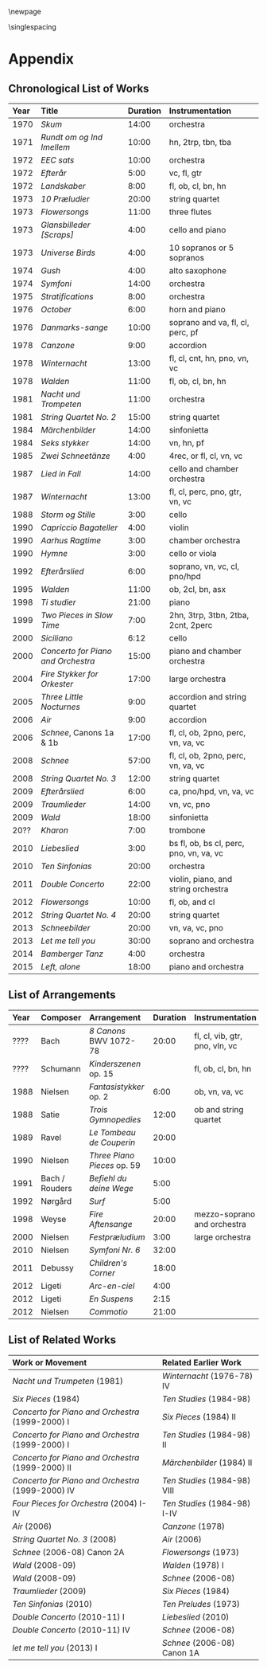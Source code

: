 \newpage

\singlespacing

# Appendix
## Chronological List of Works
| Year | Title                              | Duration | Instrumentation                         |
|:-----|:-----------------------------------|:---------|:----------------------------------------|
| 1970 | *Skum*                             | 14:00    | orchestra                               |
| 1971 | *Rundt om og Ind Imellem*          | 10:00    | hn, 2trp, tbn, tba                      |
| 1972 | *EEC sats*                         | 10:00    | orchestra                               |
| 1972 | *Efterår*                          | 5:00     | vc, fl, gtr                             |
| 1972 | *Landskaber*                       | 8:00     | fl, ob, cl, bn, hn                      |
| 1973 | *10 Præludier*                     | 20:00    | string quartet                          |
| 1973 | *Flowersongs*                      | 11:00    | three flutes                            |
| 1973 | *Glansbilleder [Scraps]*           | 4:00     | cello and piano                         |
| 1973 | *Universe Birds*                   | 4:00     | 10 sopranos or 5 sopranos               |
| 1974 | *Gush*                             | 4:00     | alto saxophone                          |
| 1974 | *Symfoni*                          | 14:00    | orchestra                               |
| 1975 | *Stratifications*                  | 8:00     | orchestra                               |
| 1976 | *October*                          | 6:00     | horn and piano                          |
| 1976 | *Danmarks-sange*                   | 10:00    | soprano and va, fl, cl, perc, pf        |
| 1978 | *Canzone*                          | 9:00     | accordion                               |
| 1978 | *Winternacht*                      | 13:00    | fl, cl, cnt, hn, pno, vn, vc            |
| 1978 | *Walden*                           | 11:00    | fl, ob, cl, bn, hn                      |
| 1981 | *Nacht und Trompeten*              | 11:00    | orchestra                               |
| 1981 | *String Quartet No. 2*             | 15:00    | string quartet                          |
| 1984 | *Märchenbilder*                    | 14:00    | sinfonietta                             |
| 1984 | *Seks stykker*                     | 14:00    | vn, hn, pf                              |
| 1985 | *Zwei Schneetänze*                 | 4:00     | 4rec, or fl, cl, vn, vc                 |
| 1987 | *Lied in Fall*                     | 14:00    | cello and chamber orchestra             |
| 1987 | *Winternacht*                      | 13:00    | fl, cl, perc, pno, gtr, vn, vc          |
| 1988 | *Storm og Stille*                  | 3:00     | cello                                   |
| 1990 | *Capriccio Bagateller*             | 4:00     | violin                                  |
| 1990 | *Aarhus Ragtime*                   | 3:00     | chamber orchestra                       |
| 1990 | *Hymne*                            | 3:00     | cello or viola                          |
| 1992 | *Efterårslied*                     | 6:00     | soprano, vn, vc, cl, pno/hpd            |
| 1995 | *Walden*                           | 11:00    | ob, 2cl, bn, asx                        |
| 1998 | *Ti studier*                       | 21:00    | piano                                   |
| 1999 | *Two Pieces in Slow Time*          | 7:00     | 2hn, 3trp, 3tbn, 2tba, 2cnt, 2perc      |
| 2000 | *Siciliano*                        | 6:12     | cello                                   |
| 2000 | *Concerto for Piano and Orchestra* | 15:00    | piano and chamber orchestra             |
| 2004 | *Fire Stykker for Orkester*        | 17:00    | large orchestra                         |
| 2005 | *Three Little Nocturnes*           | 9:00     | accordion and string quartet            |
| 2006 | *Air*                              | 9:00     | accordion                               |
| 2006 | *Schnee*, Canons 1a & 1b           | 17:00    | fl, cl, ob, 2pno, perc, vn, va, vc      |
| 2008 | *Schnee*                           | 57:00    | fl, cl, ob, 2pno, perc, vn, va, vc      |
| 2008 | *String Quartet No. 3*             | 12:00    | string quartet                          |
| 2009 | *Efterårslied*                     | 6:00     | ca, pno/hpd, vn, va, vc                 |
| 2009 | *Traumlieder*                      | 14:00    | vn, vc, pno                             |
| 2009 | *Wald*                             | 18:00    | sinfonietta                             |
| 20?? | *Kharon*                           | 7:00     | trombone                                |
| 2010 | *Liebeslied*                       | 3:00     | bs fl, ob, bs cl, perc, pno, vn, va, vc |
| 2010 | *Ten Sinfonias*                    | 20:00    | orchestra                               |
| 2011 | *Double Concerto*                  | 22:00    | violin, piano, and string orchestra     |
| 2012 | *Flowersongs*                      | 10:00    | fl, ob, and cl                          |
| 2012 | *String Quartet No. 4*             | 20:00    | string quartet                          |
| 2013 | *Schneebilder*                     | 20:00    | vn, va, vc, pno                         |
| 2013 | *Let me tell you*                  | 30:00    | soprano and orchestra                   |
| 2014 | *Bamberger Tanz*                   | 4:00     | orchestra                               |
| 2015 | *Left, alone*                      | 18:00    | piano and orchestra                     |

## List of Arrangements
| Year | Composer       | Arrangement                 | Duration | Instrumentation                |
|:-----|:---------------|:----------------------------|:---------|:-------------------------------|
| ???? | Bach           | *8 Canons* BWV 1072-78      | 20:00    | fl, cl, vib, gtr, pno, vln, vc |
| ???? | Schumann       | *Kinderszenen* op. 15       |          | fl, ob, cl, bn, hn             |
| 1988 | Nielsen        | *Fantasistykker* op. 2      | 6:00     | ob, vn, va, vc                 |
| 1988 | Satie          | *Trois Gymnopedies*         | 12:00    | ob and string quartet          |
| 1989 | Ravel          | *Le Tombeau de Couperin*    | 20:00    |                                |
| 1990 | Nielsen        | *Three Piano Pieces* op. 59 | 10:00    |                                |
| 1991 | Bach / Rouders | *Befiehl du deine Wege*     | 5:00     |                                |
| 1992 | Nørgård        | *Surf*                      | 5:00     |                                |
| 1998 | Weyse          | *Fire Aftensange*           | 20:00    | mezzo-soprano and orchestra    |
| 2000 | Nielsen        | *Festpræludium*             | 3:00     | large orchestra                |
| 2010 | Nielsen        | *Symfoni Nr. 6*             | 32:00    |                                |
| 2011 | Debussy        | *Children's Corner*         | 18:00    |                                |
| 2012 | Ligeti         | *Arc-en-ciel*               | 4:00     |                                |
| 2012 | Ligeti         | *En Suspens*                | 2:15     |                                |
| 2012 | Nielsen        | *Commotio*                  | 21:00    |                                |

## List of Related Works
| Work or Movement                                  | Related Earlier Work         |
|:--------------------------------------------------|:-----------------------------|
| *Nacht und Trumpeten* (1981)                      | *Winternacht* (1976-78) IV   |
| *Six Pieces* (1984)                               | *Ten Studies* (1984-98)      |
| *Concerto for Piano and Orchestra* (1999-2000) I  | *Six Pieces* (1984) II       |
| *Concerto for Piano and Orchestra* (1999-2000) I  | *Ten Studies* (1984-98) II   |
| *Concerto for Piano and Orchestra* (1999-2000) II | *Märchenbilder* (1984) II    |
| *Concerto for Piano and Orchestra* (1999-2000) IV | *Ten Studies* (1984-98) VIII |
| *Four Pieces for Orchestra* (2004) I-IV           | *Ten Studies* (1984-98) I-IV |
| *Air* (2006)                                      | *Canzone* (1978)             |
| *String Quartet No. 3* (2008)                     | *Air* (2006)                 |
| *Schnee* (2006-08) Canon 2A                       | *Flowersongs* (1973)         |
| *Wald* (2008-09)                                  | *Walden* (1978) I            |
| *Wald* (2008-09)                                  | *Schnee* (2006-08)           |
| *Traumlieder* (2009)                              | *Six Pieces* (1984)          |
| *Ten Sinfonias* (2010)                            | *Ten Preludes* (1973)        |
| *Double Concerto* (2010-11) I                     | *Liebeslied* (2010)          |
| *Double Concerto* (2010-11) IV                    | *Schnee* (2006-08)           |
| *let me tell you* (2013) I                        | *Schnee* (2006-08) Canon 1A  |
